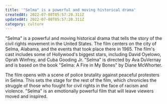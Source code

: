 ```yaml
---
title: '"Selma" is a powerful and moving historical drama'
createdAt: 2022-07-08T05:57:20.311Z
updatedAt: 2022-07-08T05:57:20.311Z
category: culture
---
```


"Selma" is a powerful and moving historical drama that tells the story of the civil rights movement in the United States. The film centers on the city of Selma, Alabama, and the events that took place there in 1965. The film's cast includes some of Hollywood's biggest stars, including David Oyelowo, Oprah Winfrey, and Cuba Gooding Jr. "Selma" is directed by Ava DuVernay and is based on the book "Selma: A Fire in My Bones" by Diane McWhorter.

The film opens with a scene of police brutality against peaceful protesters in Selma. This sets the stage for the rest of the film, which chronicles the struggle of those who fought for civil rights in the face of racism and violence. "Selma" is an emotionally powerful film that will leave viewers moved and inspired.
